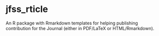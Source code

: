 # jfss_rticle

An R package with Rmarkdown templates for helping publishing
contribution for the Journal (either in PDF/LaTeX or HTML/Rmarkdown).
